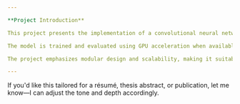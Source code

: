 ```yaml
---

**Project Introduction**

This project presents the implementation of a convolutional neural network (CNN) for image classification on the CIFAR-10 dataset using PyTorch. The system is designed to train a deep learning model capable of recognizing ten different classes of images, such as airplanes, cars, and animals. The core architecture includes multiple convolutional and pooling layers followed by fully connected layers, forming a robust feature extractor and classifier.

The model is trained and evaluated using GPU acceleration when available, ensuring efficient performance. The training process is tracked using TensorBoard for visualization of loss and accuracy metrics. Key functionalities such as data loading with `DataLoader`, loss calculation using `CrossEntropyLoss`, and optimization with stochastic gradient descent (SGD) are integrated to support the model’s development lifecycle.

The project emphasizes modular design and scalability, making it suitable for extension to more complex datasets or architectures. By saving model checkpoints after each training epoch, it ensures reproducibility and enables incremental improvements. This implementation serves as a foundational example for learners and practitioners interested in computer vision and deep learning with PyTorch.

---
```


If you'd like this tailored for a résumé, thesis abstract, or publication, let me know—I can adjust the tone and depth accordingly.
